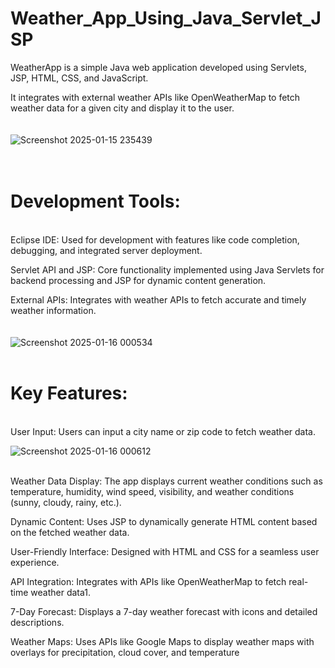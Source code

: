 # Weather_App_Using_Java_Servlet_JSP
WeatherApp is a simple Java web application developed using Servlets, JSP, HTML, CSS, and JavaScript. 

It integrates with external weather APIs like OpenWeatherMap to fetch weather data for a given city and display it to the user.
<br>
<br>
<br>
![Screenshot 2025-01-15 235439](https://github.com/user-attachments/assets/791dc14a-f079-4d8b-bf46-ae29400b2069)
<br>
<br>
<br>
# Development Tools:
<br>
Eclipse IDE: Used for development with features like code completion, debugging, and integrated server deployment.

Servlet API and JSP: Core functionality implemented using Java Servlets for backend processing and JSP for dynamic content generation.

External APIs: Integrates with weather APIs to fetch accurate and timely weather information.
<br>
<br>
<br>
![Screenshot 2025-01-16 000534](https://github.com/user-attachments/assets/8867e7ce-9b37-490a-a255-d5d47f0334c4)
<br>
<br>
# Key Features:
<br>
User Input: Users can input a city name or zip code to fetch weather data.

![Screenshot 2025-01-16 000612](https://github.com/user-attachments/assets/b019da1f-5788-429f-9921-7466fc16d0a8)

<br>
Weather Data Display: The app displays current weather conditions such as temperature, humidity, wind speed, visibility, and weather conditions (sunny, cloudy, rainy, etc.).


Dynamic Content: Uses JSP to dynamically generate HTML content based on the fetched weather data.

User-Friendly Interface: Designed with HTML and CSS for a seamless user experience.

API Integration: Integrates with APIs like OpenWeatherMap to fetch real-time weather data1.

7-Day Forecast: Displays a 7-day weather forecast with icons and detailed descriptions.

Weather Maps: Uses APIs like Google Maps to display weather maps with overlays for precipitation, cloud cover, and temperature
